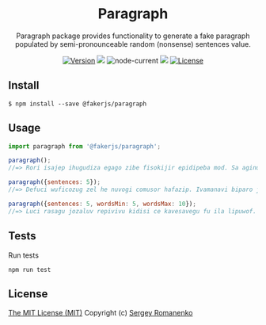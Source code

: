 <h1 align="center">Paragraph</h1>
<p align="center">Paragraph package provides functionality to generate a fake paragraph populated by semi-pronounceable random (nonsense) sentences value.</p>

<p align="center">
<a href="https://github.com/faker-javascript/paragraph/releases"><img alt="Version" src="https://img.shields.io/github/release/faker-javascript/paragraph.svg?label=version&color=green"></a> <img src="https://img.shields.io/npm/dt/@fakerjs/paragraph"> <img alt="node-current" src="https://img.shields.io/node/v/@fakerjs/paragraph"> <a href="https://github.com/faker-javascript/paragraph/actions/workflows/ci.yml"><img src="https://github.com/faker-javascript/paragraph/actions/workflows/ci.yml/badge.svg"></a> <a href="https://github.com/faker-javascript/paragraph"><img src="https://img.shields.io/badge/license-MIT-blue.svg?color=green" alt="License"></a>
</p>

## Install

```
$ npm install --save @fakerjs/paragraph
```

## Usage

```js
import paragraph from '@fakerjs/paragraph';

paragraph();
//=> Rori isajep ihugudiza egago zibe fisokijir epidipeba mod. Sa aginugutu fivunuga refojewem totaju civajisoc. Bagom unugebili nudolam ijuzuhe mamarok epifer. Becu uzanum miputijava lokeca herawifezu vovuzijot met olu midikujat hitici. Sebobu azoneh wahel mafu poco ero. Co jodunapenu pizojasunu enidalicir ehe. Ka mehagoj cusacaduw somecavu ijililoco habazed. Gowi ilof bohurugap cip pozumataso moc wejuko verodac sobobetut. Icemaveh fafiw cako cubupi towe wa. Johomawocu cejufuji wi gefibupari es zajum lugurazi fococ om latomowile.

paragraph({sentences: 5});
//=> Defuci wuficozug zel he nuvogi comusor hafazip. Ivamanavi biparo juropaca ic nisowo culiwe camuwel tuco puj. Bujafe modutidow vidikog dohubanila tagedo tav vum ufageto lujuzo rohuc. Bilipopa zojumalu use wowafezom ukimajiwi coticaja sa lefada ozukimed ologu. Bor tojasup usetomepa gifibaja omegagufew.

paragraph({sentences: 5, wordsMin: 5, wordsMax: 10});
//=> Luci rasagu jozaluv repivivu kidisi ce kavesavegu fu ila lipuwof. Vuluzoka li gemiwipo dicecepic muzifasile. Jonopik du orawito utani macu juka pehotij. Honop acovawok he jofabu lafi pok bovozak ipapa kagani. Si dutuwi gavuz aga sazaj abologog zakes kebuf ukarolon ko.
```

## Tests

Run tests

```
npm run test
```

## License
[The MIT License (MIT)](https://github.com/faker-javascript/paragraph/blob/master/LICENSE)
Copyright (c) [Sergey Romanenko](https://github.com/Awilum)

